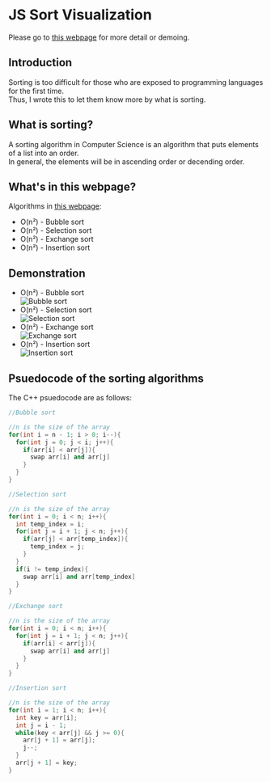 # JS Sort Visualization
Please go to [this webpage](https://michael21910.github.io/demo/sort/index.html) for more detail or demoing.  
  
## Introduction
Sorting is too difficult for those who are exposed to programming languages for the first time.  
Thus, I wrote this to let them know more by what is sorting.  
  
## What is sorting?
A sorting algorithm in Computer Science is an algorithm that puts elements of a list into an order.  
In general, the elements will be in ascending order or decending order.
  
## What's in this webpage?
Algorithms in [this webpage](https://michael21910.github.io/demo/sort/index.html):  
* O(n²) - Bubble sort  
* O(n²) - Selection sort  
* O(n²) - Exchange sort 
* O(n²) - Insertion sort
  
## Demonstration
* O(n²) - Bubble sort  
![Bubble sort](https://user-images.githubusercontent.com/78197510/130324057-e1155b8a-c8e1-4fc0-bdee-4788c9d4f524.gif)
* O(n²) - Selection sort  
![Selection sort](https://user-images.githubusercontent.com/78197510/130324112-fa679ef3-a8e6-4739-bb9c-04634905a7a1.gif)
* O(n²) - Exchange sort  
![Exchange sort](https://user-images.githubusercontent.com/78197510/130324114-8955a3eb-2569-475e-aa29-9886df80d782.gif)
* O(n²) - Insertion sort  
![Insertion sort](https://user-images.githubusercontent.com/78197510/130324117-a815d2e6-f6f7-470b-8d21-f5977410adc8.gif)
  
## Psuedocode of the sorting algorithms
The C++ psuedocode are as follows:  
```C++
//Bubble sort

//n is the size of the array
for(int i = n - 1; i > 0; i--){
  for(int j = 0; j < i; j++){
    if(arr[i] < arr[j]){
      swap arr[i] and arr[j]
    }
  }
}
```
```C++
//Selection sort

//n is the size of the array
for(int i = 0; i < n; i++){
  int temp_index = i;
  for(int j = i + 1; j < n; j++){
    if(arr[j] < arr[temp_index]){
      temp_index = j;
    }
  }
  if(i != temp_index){
    swap arr[i] and arr[temp_index]
  }
}
```
```C++
//Exchange sort

//n is the size of the array
for(int i = 0; i < n; i++){
  for(int j = i + 1; j < n; j++){
    if(arr[i] < arr[j]){
      swap arr[i] and arr[j]
    }
  }
}
```
```C++
//Insertion sort

//n is the size of the array
for(int i = 1; i < n; i++){
  int key = arr[i];
  int j = i - 1;
  while(key < arr[j] && j >= 0){
    arr[j + 1] = arr[j];
    j--;
  }
  arr[j + 1] = key;
}
```
